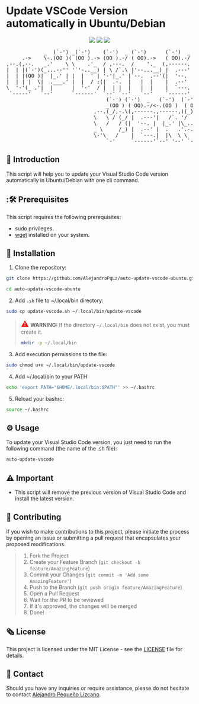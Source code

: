 # Update VSCode Version automatically in Ubuntu/Debian

<p align="center">
    <a href="https://ubuntu.com/" alt="Ubuntu">
        <img src="https://img.shields.io/badge/Ubuntu-E95420?style=flat&logo=ubuntu&logoColor=white" /></a>
    <a href="https://www.debian.org/" alt="Debian">
        <img src="https://img.shields.io/badge/Debian-A81D33?style=flat&logo=debian&logoColor=white" /></a>
    <a href="https://code.visualstudio.com/" alt="Visual Studio Code">
        <img src="https://img.shields.io/badge/Visual%20Studio%20Code-007ACC?style=flat&logo=visual-studio-code&logoColor=white" /></a>
    

</p>

<pre>
            _  (`-') _(`-')    (`-')  _ (`-')      (`-')  _         (`-') (`-').->                     _(`-')    (`-')  _
     .->    \-.(OO )( (OO ).-> (OO ).-/ ( OO).->   ( OO).-/        _(OO ) ( OO)_   _             .->  ( (OO ).-> ( OO).-/
,--.(,--.   _.'    \ \    .'_  / ,---.  /    '._  (,------.   ,--.(_/,-.\(_)--\_)  \-,-----.(`-')----. \    .'_ (,------.
|  | |(`-')(_...--'' '`'-..__) | \ /`.\ |'--...__) |  .---'   \   \ / (_//    _ /   |  .--./( OO).-.  ''`'-..__) |  .---'
|  | |(OO )|  |_.' | |  |  ' | '-'|_.' |`--.  .--'(|  '--.     \   /   / \_..`--.  /_) (`-')( _) | |  ||  |  ' |(|  '--. 
|  | | |  \|  .___.' |  |  / :(|  .-.  |   |  |    |  .--'    _ \     /_).-._)   \ ||  |OO ) \|  |)|  ||  |  / : |  .--' 
\  '-'(_ .'|  |      |  '-'  / |  | |  |   |  |    |  `---.   \-'\   /   \       /(_'  '--'\  '  '-'  '|  '-'  / |  `---.
 `-----'   `--'      `------'  `--' `--'   `--'    `------'       `-'     `-----'    `-----'   `-----' `------'  `------'
                                (`-') (`-')  _   (`-')  (`-').->  _                <-. (`-')_  
                                _(OO ) ( OO).-/<-.(OO )  ( OO)_   (_)         .->      \( OO) ) 
                            ,--.(_/,-.\(,------.,------,)(_)--\_)  ,-(`-')(`-')----. ,--./ ,--/  
                            \   \ / (_/ |  .---'|   /`. '/    _ /  | ( OO)( OO).-.  '|   \ |  |  
                            \   /   / (|  '--. |  |_.' |\_..`--.  |  |  )( _) | |  ||  . '|  |) 
                            _ \     /_) |  .--' |  .   .'.-._)   \(|  |_/  \|  |)|  ||  |\    | 
                            \-'\   /    |  `---.|  |\  \ \       / |  |'->  '  '-'  '|  | \   |  
                                `-'     `------'`--' '--' `-----'  `--'      `-----' `--'  `--' 
</pre>

## :scroll: Introduction

This script will help you to update your Visual Studio Code version automatically in Ubuntu/Debian with one cli command.

## ::hammer_and_wrench: Prerequisites

This script requires the following prerequisites:

- sudo privileges.
- [wget](https://www.gnu.org/software/wget/) installed on your system.

## :rocket: Installation

1. Clone the repository:

```bash
git clone https://github.com/AlejandroPqLz/auto-update-vscode-ubuntu.git
```
```bash
cd auto-update-vscode-ubuntu
```

2. Add `.sh` file to ~/.local/bin directory:

```bash
sudo cp update-vscode.sh ~/.local/bin/update-vscode
```
> <span style="color: red; font-size: 1.5em;">&#9888;</span> **WARNING:** If the directory `~/.local/bin` does not exist, you must create it.
> ```bash
> mkdir -p ~/.local/bin
> ```

3. Add execution permissions to the file:

```bash
sudo chmod u+x ~/.local/bin/update-vscode
```

4. Add ~/.local/bin to your PATH:

```bash
echo 'export PATH="$HOME/.local/bin:$PATH"' >> ~/.bashrc
```

5. Reload your bashrc:

```bash
source ~/.bashrc
```

## :gear: Usage

To update your Visual Studio Code version, you just need to run the following command (the name of the .sh file):

```bash
auto-update-vscode
```

## :warning: Important

- This script will remove the previous version of Visual Studio Code and install the latest version.

## :seedling: Contributing

If you wish to make contributions to this project, please initiate the process by opening an issue or submitting a pull request that encapsulates your proposed modifications.

> 1. Fork the Project
> 2. Create your Feature Branch (`git checkout -b feature/AmazingFeature`)
> 3. Commit your Changes (`git commit -m 'Add some AmazingFeature'`)
> 4. Push to the Branch (`git push origin feature/AmazingFeature`)
> 5. Open a Pull Request
> 6. Wait for the PR to be reviewed
> 7. If it's approved, the changes will be merged
> 8. Done!

## :newspaper_roll: License

This project is licensed under the MIT License - see the [LICENSE](./LICENSE) file for details.

## :busts_in_silhouette: Contact

Should you have any inquiries or require assistance, please do not hesitate to contact [Alejandro Pequeño Lizcano](pq.lz.alejandro@gmail.com).